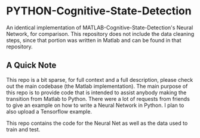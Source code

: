 # PYTHON-Cognitive-State-Detection
An identical implementation of MATLAB-Cognitive-State-Detection's Neural Network, for comparison. This repository does not include the data cleaning steps, since that portion was written in Matlab and can be found in that repository. 

## A Quick Note

This repo is a bit sparse, for full context and a full description, please check out the main codebase (the Matlab implementation). The main purpose of this repo is to provide code that is intended to assist anybody making the transition from Matlab to Python. There were a lot of requests from friends to give an example on how to write a Neural Network in Python. I plan to also upload a Tensorflow example. 

This repo contains the code for the Neural Net as well as the data used to train and test.
